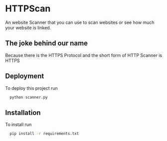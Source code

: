
# HTTPScan

An website Scanner that you can use to scan websites or see how much your website is linked.


## The joke behind our name

Because there is the HTTPS Protocol and the short form of HTTP Scanner is HTTPS
## Deployment

To deploy this project run

```bash
  python scanner.py
```

## Installation

To install run
```bash
  pip install -r requirements.txt
```
